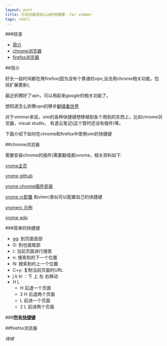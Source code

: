 ```yaml
---
layout: post
title: 为浏览器添加vim的快捷键--for vimmer
tags: shell
---
```


###目录
* [简介](#简介)
* [chrome浏览器](#chrome)
* [firefox浏览器](#firefox)

<a id="简介"></a>
##简介

好长一段时间都在用firefox(因为没有个靠谱的vpn,没法用chrome相关功能，包括扩展更新),

最近折腾好了vpn，可以用起来google的相关功能了。 

想知道怎么折腾vpn的移步[翻墙看世界](http://huyongde.github.io/2015/11/24/goout-see-world.html)

对于vimmer来说，vim的各种快捷键想移植到各个用到的东西上，比如chrome浏览器，visual studio， 有道云笔记(这个暂时还没有插件)等。

下面介绍下如何在chrome和firefox中使用vim的快捷键

<a id="chrome"></a>
##chrome浏览器

需要安装chrome的插件(需要翻墙奥)vrome，相关资料如下:

[vrome主页](chrome-extension://godjoomfiimiddapohpmfklhgmbfffjj/background/html/options.html#dashboard)

[vrome github](https://github.com/jinzhu/vrome)

[vrome chrome插件安装](https://chrome.google.com/webstore/detail/vrome/godjoomfiimiddapohpmfklhgmbfffjj)

[vrome rc配置](chrome-extension://godjoomfiimiddapohpmfklhgmbfffjj/background/html/options.html#setting) 和vimrc类似可以配置自己的快捷键

[vromerc 示例](https://github.com/jinzhu/vrome/wiki/vromerc-example-file)

[vrome wiki](https://github.com/jinzhu/vrome/wiki)

###简单的快捷键 
* gg: 到页面首部
* G: 到也面尾部
* /: 当前页面进行搜索
* n: 搜索到的下一个位置
* N: 搜索到的上一个位置
* C+y: 复制当前页面的URL
* j k hl ：下 上 左 右移动
* H L
    * H 后退一个页面
    * 2 H 后退两个页面
    * L 前进一个页面
    * 2 L 前进两个页面

###[**所有快捷键**](https://github.com/jinzhu/vrome/blob/master/Features.mkd)
 

<a id="firefox"></a>
##firefox浏览器

*待续*

